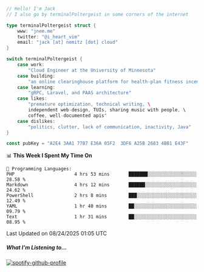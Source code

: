 ```go
// Hello! I'm Jack
// I also go by terminalPoltergeist in some corners of the internet

type terminalPoltergeist struct {
    www: "jnem.me"
    twitter: "@i_heart_vim"
    email: "jack [at] nemitz [dot] cloud"
}

switch terminalPoltergeist {
    case work:
        "Cloud Engineer at the University of Minnesota"
    case building:
        "an online clearinghouse platform for health-plan fitness incentive programs"
    case learning:
        "gRPC, Laravel, and PAAS architecture"
    case likes:
        "premature optimization, technical writing, \
        independent web-design, TUIs, sharing music with people, \
        coffee, well-documented apis"
    case dislikes:
        "politics, clutter, lack of communication, inactivity, Java"
}

const pubKey = "A2E4 3AA1 77B7 E36A 05F2  3DF6 A25B 2683 4BB1 E43F"
```

<!--START_SECTION:waka-->
📊 **This Week I Spent My Time On** 

```text
💬 Programming Languages: 
PHP                      4 hrs 53 mins       ███████░░░░░░░░░░░░░░░░░░   28.58 % 
Markdown                 4 hrs 12 mins       ██████░░░░░░░░░░░░░░░░░░░   24.62 % 
PowerShell               2 hrs 8 mins        ███░░░░░░░░░░░░░░░░░░░░░░   12.49 % 
YAML                     1 hr 40 mins        ██░░░░░░░░░░░░░░░░░░░░░░░   09.79 % 
Text                     1 hr 31 mins        ██░░░░░░░░░░░░░░░░░░░░░░░   08.95 % 
```


 Last Updated on 08/24/2025 01:05 UTC
<!--END_SECTION:waka-->

##### What I'm Listening to...

[![spotify-github-profile](https://jnem.me/listening-item?maxAge=2592000)](https://jnem.me/listening)
